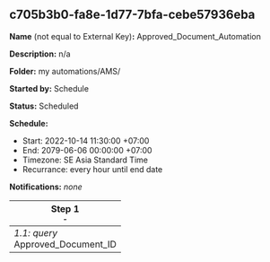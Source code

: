 ## c705b3b0-fa8e-1d77-7bfa-cebe57936eba

**Name** (not equal to External Key)**:** Approved_Document_Automation

**Description:** n/a

**Folder:** my automations/AMS/

**Started by:** Schedule

**Status:** Scheduled

**Schedule:**

* Start: 2022-10-14 11:30:00 +07:00
* End: 2079-06-06 00:00:00 +07:00
* Timezone: SE Asia Standard Time
* Recurrance: every hour until end date

**Notifications:** _none_


| Step 1<br>_<small>-</small>_ |
| --- |
| _1.1: query_<br>Approved_Document_ID |
